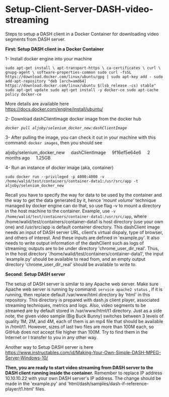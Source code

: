 # Setup-Client-Server-DASH-video-streaming

Steps to setup a DASH client in a Docker Container for downloading video segments from DASH server. 

**First: Setup DASH client in a Docker Container**

1- Install docker engine into your machine

`sudo apt-get install \
    apt-transport-https \
    ca-certificates \
    curl \
    gnupg-agent \
    software-properties-common
sudo curl -fsSL https://download.docker.com/linux/ubuntu/gpg | sudo apt-key add -
sudo add-apt-repository "deb [arch=amd64] https://download.docker.com/linux/ubuntu $(lsb_release -cs) stable"
sudo apt-get update
sudo apt-get install -y docker-ce
sudo apt-cache policy docker-ce`

More details are available here https://docs.docker.com/engine/install/ubuntu/

2- Download dashClientImage docker image from the docker hub

*`docker pull aljoby/selenium_docker_new:dashClientImage`*

3- After pulling the image, you can check it out in your machine with this command: `docker images`, then you should see

aljoby/selenium_docker_new &nbsp; &nbsp; dashClientImage &nbsp; &nbsp; 9f16ef5e64e6 &nbsp; &nbsp; 2 months ago &nbsp; &nbsp; 1.25GB

4- Run an instance of docker image (aka, container)

`sudo docker run --privileged -p 4000:4000 -v /home/walid/test/containers/container-data1:/usr/src/app -t aljoby/selenium_docker_new`

Recall you have to specify the way for data to be used by the container and the way to get the data generated by it, hence *'mount volume'* technique managed by docker engine can do that, so use flag -v to mount a directory in the host machine to the container. Example, use `-v /home/walid/test/containers/container-data1:/usr/src/app`, where /home/walid/test/containers/container-data1 is host directory (use your own one) and /usr/src/app is default container directory. 
This dashClient image needs an input of DASH server URL, client's virtual dispaly, type of browser, and others of interest. And these inputs are defined in 'example.py'. It also needs to write output information of the dashClient such as logs of streaming; outputs are to be under directory 'chrome_user_dir_real'. 
Thus, in the host directory '/home/walid/test/containers/container-data1', the input 'example.py' should be available to read from, and an empty output directory 'chrome_user_dir_real' should be available to write to.


**Second: Setup DASH server**

The setup of DASH server is similar to any Apache web server. Make sure Apache web server is running by command: `service apache2 status` , if it is running, then replace default /var/www/html directory by 'html' in this repository. This directory is prepared with dash.js client player, associated streaming techniques, metrics and logs. Also, video segments to be streamed are by default stored in /var/www/html/t1 directory. Just as a side note, the given video sample (Big Buck Bunny) switches between 3 levels of quality 1M, 2M, and 4M, each of them is an mp4 file that should be available in /html/t1. However, sizes of last two files are more than 100M each, so GitHub does not accept file higher than 100M. Try to find them in the Internet or I transfer to you in any other way.

Another way to Setup DASH server is here 
https://www.instructables.com/id/Making-Your-Own-Simple-DASH-MPEG-Server-Windows-10/


**Then, you are ready to start video streaming from DASH server to the DASH client running inside the container.** Remember to replace IP address 10.10.10.22 with your own DASH server's IP address. The change should be made in the 'example.py' and 'html/dash/samples/dash-if-reference-player/t1.html' files.



